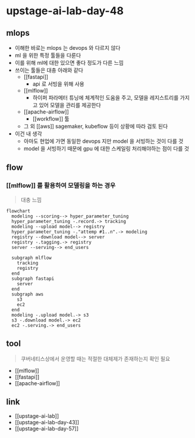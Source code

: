 # upstage-ai-lab-day-48

## mlops
- 이해한 바로는 mlops 는 devops 와 다르지 않다
- ml 을 위한 특정 툴들을 다룬다
- 이를 위해 ml에 대한 있으면 좋다 정도가 다른 느낌
- 쓰이는 툴들은 대충 아래와 같다
  - [[fastapi]]
    - api 로 서빙을 위해 사용
  - [[mlflow]]
    - 하이퍼 파라메터 튜닝에 체계적인 도움을 주고, 모델을 레지스트리를 가지고 있어 모델을 관리를 제공한다
  - [[apache-airflow]]
    - [[workflow]] 툴
  - 그 외 [[aws]] sagemaker, kubeflow 등이 상황에 따라 검토 된다
- 이건 내 생각
  - 아마도 현업에 가면 동일한 devops 지만 model 을 서빙하는 것이 다를 것
  - model 을 서빙하기 때문에 gpu 에 대한 스케일링 처리해야하는 점이 다를 것

## flow
### [[mlflow]] 를 활용하여 모델링을 하는 경우
> 대충 느낌
```mermaid
flowchart
  modeling --scoring--> hyper_parameter_tuning
  hyper_parameter_tuning -.record.-> tracking
  modeling --upload model--> registry
  hyper_parameter_tuning -."attemp #1..n".-> modeling
  registry --download model--> server
  registry -.tagging.-> registry
  server --serving--> end_users
  
  subgraph mlflow
    tracking
    registry
  end
  subgraph fastapi
    server
  end
  subgraph aws
    s3
    ec2
  end
  modeling -.upload model.-> s3
  s3 -.download model.-> ec2
  ec2 -.serving.-> end_users
```

## tool
> 쿠버네티스상에서 운영할 때는 적절한 대체제가 존재하는지 확인 필요
- [[mlflow]]
- [[fastapi]]
- [[apache-airflow]]

## link
- [[upstage-ai-lab]]
- [[upstage-ai-lab-day-43]]
- [[upstage-ai-lab-day-57]]

